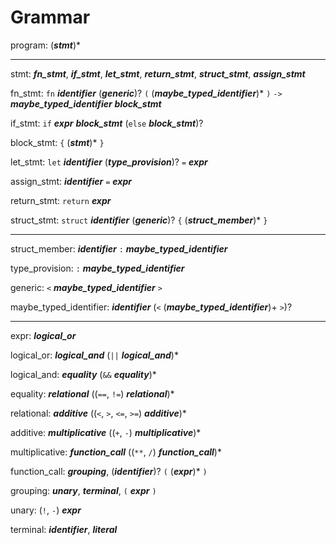 # Grammar


program: (**_stmt_**)*

---

stmt: **_fn_stmt_**, **_if_stmt_**, **_let_stmt_**, **_return_stmt_**, **_struct_stmt_**, **_assign_stmt_**

fn_stmt: `fn` **_identifier_** (**_generic_**)? `(` (**_maybe_typed_identifier_**)* `)` `->` **_maybe_typed_identifier_** **_block_stmt_**

if_stmt: `if` **_expr_** **_block_stmt_** (`else` **_block_stmt_**)?

block_stmt: `{` (**_stmt_**)* `}`

let_stmt: `let` **_identifier_** (**_type_provision_**)? `=` **_expr_**

assign_stmt: **_identifier_** `=` **_expr_**

return_stmt: `return` **_expr_**

struct_stmt: `struct` **_identifier_** (**_generic_**)? `{` (**_struct_member_**)* `}`

---

struct_member: **_identifier_** `:` **_maybe_typed_identifier_**

type_provision: `:` **_maybe_typed_identifier_**

generic: `<` **_maybe_typed_identifier_** `>`

maybe_typed_identifier: **_identifier_** (`<` (**_maybe_typed_identifier_**)+ `>`)?

---

expr: **_logical_or_**

logical_or: **_logical_and_** (`||` **_logical_and_**)*

logical_and: **_equality_** (`&&` **_equality_**)*

equality: **_relational_** ((`==`, `!=`) **_relational_**)*

relational: **_additive_** ((`<`, `>`, `<=`, `>=`) **_additive_**)*

additive: **_multiplicative_** ((`+`, `-`) **_multiplicative_**)*

multiplicative: **_function_call_** ((`**`, `/`) **_function_call_**)*

function_call: **_grouping_**, (**_identifier_**)? `(` (**_expr_**)* `)`

grouping: **_unary_**, **_terminal_**, `(` **_expr_** `)`

unary: (`!`, `-`) **_expr_**

terminal: **_identifier_**, **_literal_**